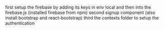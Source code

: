 first setup the firebase by adding its keys in env local and then into the firebase.js (installed firebase from npm)
second signup component (also install bootstrap and react-bootstrap)
third the contexts folder to setup the authentication

